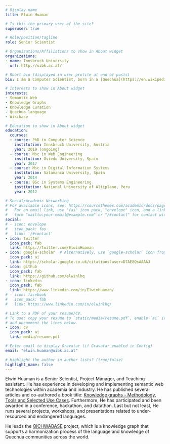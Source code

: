 ```yaml
---
# Display name
title: Elwin Huaman

# Is this the primary user of the site?
superuser: true

# Role/position/tagline
role: Senior Scientist

# Organizations/Affiliations to show in About widget
organizations:
- name: Innsbruck University
  url: http://uibk.ac.at/

# Short bio (displayed in user profile at end of posts)
bio: I am a Computer Scientist, born in a [Quechua](https://en.wikipedia.org/wiki/Quechuan_languages) Community in [Peru](https://en.wikipedia.org/wiki/Peru). I do research, teaching, and project management.

# Interests to show in About widget
interests:
- Semantic Web
- Knowledge Graphs
- Knowledge Curation
- Quechua language
- Wikibase

# Education to show in About widget
education:
  courses:
  - course: PhD in Computer Science
    institution: Innsbruck University, Austria
    year: 2019 (ongoing)
  - course: Msc in Web Engineering
    institution: Oviedo University, Spain
    year: 2017
  - course: Msc in Digital Information Systems
    institution: Salamanca University, Spain
    year: 2014
  - course: BSc in Systems Engineering 
    institution: National University of Altiplano, Peru
    year: 2012

# Social/Academic Networking
# For available icons, see: https://sourcethemes.com/academic/docs/page-builder/#icons
#   For an email link, use "fas" icon pack, "envelope" icon, and a link in the
#   form "mailto:your-email@example.com" or "/#contact" for contact widget.
social:
# - icon: envelope
#   icon_pack: fas
#   link: '/#contact'
- icon: twitter
  icon_pack: fab
  link: https://twitter.com/ElwinHuaman
- icon: google-scholar  # Alternatively, use `google-scholar` icon from `ai` icon pack
  icon_pack: ai
  link: https://scholar.google.co.uk/citations?user=D7AE8QsAAAAJ
- icon: github
  icon_pack: fab
  link: https://github.com/elwinlhq
- icon: linkedin
  icon_pack: fab
  link: https://www.linkedin.com/in/ElwinHuaman/
# - icon: facebook
#   icon_pack: fab
#   link: https://www.linkedin.com/in/elwinlhq/

# Link to a PDF of your resume/CV.
# To use: copy your resume to `static/media/resume.pdf`, enable `ai` icons in `params.toml`, 
# and uncomment the lines below.
- icon: cv
  icon_pack: ai
  link: media/resume.pdf

# Enter email to display Gravatar (if Gravatar enabled in Config)
email: "elwin.huaman@uibk.ac.at"

# Highlight the author in author lists? (true/false)
highlight_name: false
---
```


Elwin Huaman is a Senior Scientist, Project Manager, and Teaching assistant. He has experience in developing and implementing semantic web technologies within academia and industry. He has published several articles and co-authored a book title: [Knowledge graphs - Methodology, Tools and Selected Use Cases](https://link.springer.com/book/10.1007/978-3-030-37439-6). Furthermore, He has participated and been awarded in a conference, hackathon, and datathon. Last but not least, He runs several projects, workshops, and presentations related to under-resourced and endangered languages.

He leads the [QICHWABASE](https://qichwa.wikibase.cloud/) project, which is a knowledge graph that supports a harmonization process of the language and knowledge of Quechua communities across the world.
<!-- {{< icon name="download" pack="fas" >}} Download my {{< staticref "media/resume.pdf" "newtab" >}}resumé{{< /staticref >}}. -->